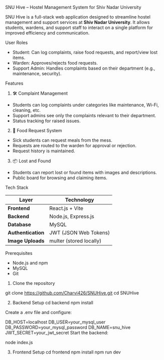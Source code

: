 SNU Hive – Hostel Management System for Shiv Nadar University

SNU Hive is a full-stack web application designed to streamline hostel management and support services at **Shiv Nadar University**. It allows students, wardens, and support staff to interact on a single platform for improved efficiency and communication.

User Roles

- Student: Can log complaints, raise food requests, and report/view lost items.
- Warden: Approves/rejects food requests.
- Support Admin: Handles complaints based on their department (e.g., maintenance, security).

Features

1. 🛠 Complaint Management
- Students can log complaints under categories like maintenance, Wi-Fi, cleaning, etc.
- Support admins see only the complaints relevant to their department.
- Status tracking for raised issues.

2. 🍱 Food Request System
- Sick students can request meals from the mess.
- Requests are routed to the warden for approval or rejection.
- Request history is maintained.

3. 📦 Lost and Found
- Students can report lost or found items with images and descriptions.
- Public board for browsing and claiming items.

Tech Stack

| Layer           | Technology                         |
|----------------|-------------------------------------|
| **Frontend**    | React.js + Vite                    |
| **Backend**     | Node.js, Express.js                |
| **Database**    | MySQL                              |
| **Authentication** | JWT (JSON Web Tokens)           |
| **Image Uploads** | multer (stored locally)          |

Prerequisites

- Node.js and npm
- MySQL
- Git

1. Clone the repository

git clone https://github.com/Charvi426/SNUHive.git
cd SNUHive

2. Backend Setup
cd backend
npm install

Create a .env file and configure:

DB_HOST=localhost
DB_USER=your_mysql_user
DB_PASSWORD=your_mysql_password
DB_NAME=snu_hive
JWT_SECRET=your_jwt_secret
Start the backend:

node index.js

3. Frontend Setup
cd frontend
npm install
npm run dev
